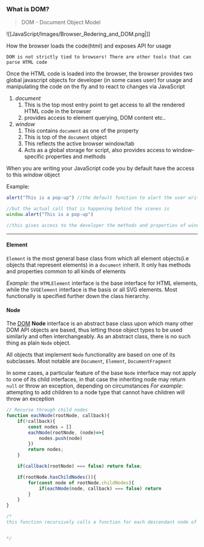 
### What is DOM?

>DOM - Document Object Model

![[JavaScript/Images/Browser_Redering_and_DOM.png|]]

How the browser loads the code(html) and exposes API for usage

`DOM is not strictly tied to browsers! There are other tools that can parse HTML code`

Once the HTML code is loaded into the browser, the browser provides two global javascript objects for developer (in some cases user) for usage and manipulating the code on the fly and to react to changes via JavaScript

1. _document_
	1. This is the top most entry point to get access to all the rendered HTML code in the browser
	2. provides access to element querying, DOM content etc..
2. _window_
	1. This contains `document` as one of the property
	2. This is top of the `document` object
	3. This reflects the active browser window/tab
	4. Acts as a global storage for script, also provides access to window-specific properties and methods

When you are writing your JavaScript code you by default have the access to this _window_ object

Example:
```javascript
alert("This is a pop-up") //the default function to alert the user written in js

//but the actual call that is happening behind the scenes is
window.alert("This is a pop-up") 

//this gives access to the developer the methods and properties of window object automatically without any necessity of calling them using `window` keyword
```

---

#### Element 
`Element` is the most general base class from which all element objects(i.e objects that represent elements) in a `document` inherit.
It only has methods and properties common to all kinds of elements 

_Example_: the `HTMLElement` interface is the base interface for HTML elements, while the `SVGElement` interface is the basis or all SVG elements. Most functionally is specified further down the class hierarchy.

#### Node
The [DOM](https://developer.mozilla.org/en-US/docs/Glossary/DOM) __Node__ interface is an abstract base class upon which many other DOM API objects are based, thus letting those object types to be used similarly and often interchangeably. As an abstract class, there is no such thing as plain `Node` object.

All objects that implement `Node` functionality are based on one of its subclasses. Most notable are `Document`, `Element`, `DocumentFragment`

In some cases, a particular feature of the base `Node` interface may not apply to one of its child interfaces, in that case the inheriting node may return `null` or throw an exception, depending on circumstances
_For example_: attempting to add children to a node type that cannot have children will throw an exception

```javascript
// Recurse through child nodes
function eachNode(rootNode, callback){
	if(!callback){
		const nodes = []
		eachNode(rootNode, (node)=>{
			nodes.push(node)
		})
		return nodes;
	}

	if(callback(rootNode) === false) return false;

	if(rootNode.hasChildNodes()){
		for(const node of rootNode.childNodes){
			if(eachNode(node, callback) === false) return
		}
	}
}

/*
this function recursively calls a function for each descendant node of `rootNode` including the root node


*/
```